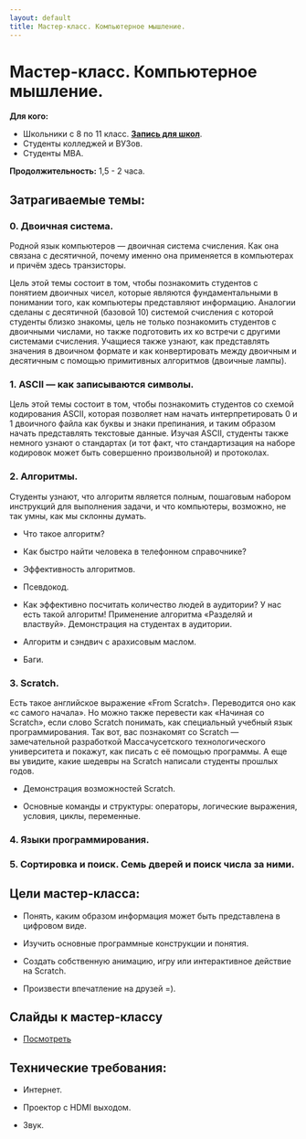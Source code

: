 ```yaml
---
layout: default
title: Мастер-класс. Компьютерное мышление.
---
```


# Мастер-класс. Компьютерное мышление.

**Для кого:**

* Школьники с 8 по 11 класс. <a href="http://bit.ly/cs50masterclassenroll">**Запись для школ**</a>.
* Студенты колледжей и ВУЗов.
* Студенты MBA.

**Продолжительность:** 1,5 - 2 часа.

## Затрагиваемые темы:

### 0. Двоичная система.
Родной язык компьютеров — двоичная система счисления. Как она связана с десятичной, почему именно она применяется в компьютерах и причём здесь транзисторы.

Цель этой темы состоит в том, чтобы познакомить студентов с понятием двоичных чисел, которые являются фундаментальными в понимании того, как компьютеры представляют информацию. Аналогии сделаны с десятичной (базовой 10) системой счисления с которой студенты близко знакомы, цель не только познакомить студентов с двоичными числами, но также подготовить их ко встречи с другими системами счисления. Учащиеся также узнают, как представлять значения в двоичном формате и как конвертировать между двоичным и десятичным с помощью примитивных алгоритмов (двоичные лампы).


### 1. ASCII — как записываются символы.
Цель этой темы состоит в том, чтобы познакомить студентов со схемой кодирования ASCII, которая позволяет нам начать интерпретировать 0 и 1 двоичного файла как буквы и знаки препинания, и таким образом начать представлять текстовые данные. Изучая ASCII, студенты также немного узнают о стандартах (и тот факт, что стандартизация на наборе кодировок может быть совершенно произвольной) и протоколах.

### 2. Алгоритмы.
Студенты узнают, что алгоритм является полным, пошаговым набором инструкций для выполнения задачи, и что компьютеры, возможно, не так умны, как мы склонны думать.

* Что такое алгоритм?

* Как быстро найти человека в телефонном справочнике?

* Эффективность алгоритмов.

* Псевдокод.

* Как эффективно посчитать количество людей в аудитории? У нас есть такой алгоритм! Применение алгоритма «Разделяй и властвуй». Демонстрация на студентах в аудитории.

* Алгоритм и сэндвич с арахисовым маслом.

* Баги.

### 3. Scratch.
Есть такое английское выражение «From Scratch». Переводится оно как «с самого начала». Но можно также перевести как «Начиная со Scratch», если слово Scratch понимать, как специальный учебный язык программирования. Так вот, вас познакомят со Scratch — замечательной разработкой Массачусетского технологического университета и покажут, как писать с её помощью программы. А еще вы увидите, какие шедевры на Scratch написали студенты прошлых годов.

* Демонстрация возможностей Scratch.

* Основные команды и структуры: операторы, логические выражения, условия, циклы, переменные.

### 4. Языки программирования.

### 5. Сортировка и поиск. Семь дверей и поиск числа за ними.

## Цели мастер-класса:

* Понять, каким образом информация может быть представлена в цифровом виде.

* Изучить основные программные конструкции и понятия.

* Создать собственную анимацию, игру или интерактивное действие на Scratch.

* Произвести впечатление на друзей =).

## Слайды к мастер-классу
* <a href="http://bit.ly/cs50masterclassslides" target="_blank">Посмотреть</a>

## Технические требования:

* Интернет.

* Проектор с HDMI выходом.

* Звук.

